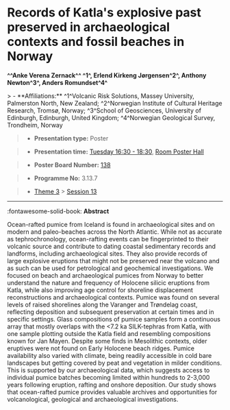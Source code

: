 # Records of Katla's explosive past preserved in archaeological contexts and fossil beaches in Norway

**^^Anke Verena Zernack^^ ^1^, Erlend Kirkeng Jørgensen^2^, Anthony Newton^3^, Anders Romundset^4^**

<!-- more -->> - **Affiliations:** ^1^Volcanic Risk Solutions, Massey University, Palmerston North, New Zealand; ^2^Norwegian Institute of Cultural Heritage Research, Tromsø, Norway; ^3^School of Geosciences, University of Edinburgh, Edinburgh, United Kingdom; ^4^Norwegian Geological Survey, Trondheim, Norway 

> - **Presentation type:** Poster

> - **Presentation time:** [Tuesday 16:30 - 18:30](../sessions_comparison.md#__tabbed_2_6), [Room Poster Hall](../maps_venue.md#__tabbed_1_1)

> - **Poster Board Number:** [138](../map_poster_boards.md#tuesday)

> - **Programme No:** 3.13.7

> - [Theme 3](../theme3.md) > [Session 13](../sessions/session-3-13.md)

--- 

:fontawesome-solid-book: **Abstract**

Ocean-rafted pumice from Iceland is found in archaeological sites and on modern and paleo-beaches across the North Atlantic. While not as accurate as tephrochronology, ocean-rafting events can be fingerprinted to their volcanic source and contribute to dating coastal sedimentary records and landforms, including archaeological sites. They also provide records of large explosive eruptions that might not be preserved near the volcano and as such can be used for petrological and geochemical investigations.
We focused on beach and archaeological pumices from Norway to better understand the nature and frequency of Holocene silicic eruptions from Katla, while also improving age control for shoreline displacement reconstructions and archaeological contexts. Pumice was found on several levels of raised shorelines along the Varanger and Trøndelag coast, reflecting deposition and subsequent preservation at certain times and in specific settings. Glass compositions of pumice samples form a continuous array that mostly overlaps with the <7.2 ka SILK-tephras from Katla, with one sample plotting outside the Katla field and resembling compositions known for Jan Mayen. Despite some finds in Mesolithic contexts, older eruptives were not found on Early Holocene beach ridges. Pumice availability also varied with climate, being readily accessible in cold bare landscapes but getting covered by peat and vegetation in milder conditions. This is supported by our archaeological data, which suggests access to individual pumice batches becoming limited within hundreds to 2-3,000 years following eruption, rafting and onshore deposition.
Our study shows that ocean-rafted pumice provides valuable archives and opportunities for volcanological, geological and archaeological investigations.

